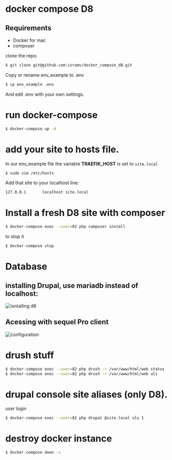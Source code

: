 # docker compose D8

## Requirements 

- Docker for mac
- composer

clone the repo:

```bash
$ git clone git@github.com:isramv/docker_compose_d8.git
```

Copy or rename env_example to .env

```bash
$ cp env_example .env
```

And edit .env with your own settings.

# run docker-compose

```bash
$ docker-compose up -d
```

# add your site to hosts file.

In our env_example file the variable **TRAEFIK_HOST** is set to `site.local`

```bash
$ sudo vim /etc/hosts
```
Add that site to your localhost line:

```bash
127.0.0.1       localhost site.local
```

# Install a fresh D8 site with composer

```bash
$ docker-compose exec --user=82 php composer install
```
to stop it
```bash
$ docker-compose stop
```

# Database

## installing Drupal, use mariadb instead of localhost:

![isntalling d8](https://www.evernote.com/l/Ar8MCZ_MMGdLEJNL7_RK9wC8MMh6j5MEHgwB/image.png)


## Acessing with sequel Pro client

![configuration](https://www.evernote.com/l/Ar-v6WAoltRM0q9PH2PVg1fGoc5YspwdLEwB/image.png)

# drush stuff

```bash
$ docker-compose exec --user=82 php drush -r /var/www/html/web status
$ docker-compose exec --user=82 php drush -r /var/www/html/web uli
```
# drupal console site aliases (only D8).

user login

```bash
$ docker-compose exec --user=82 php drupal @site.local ulu 1
```
# destroy docker instance

```bash
$ docker-compose down -v
```
